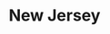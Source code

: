 ---
title: "New Jersey"
hashtag: new-jersey
borders:
  - Atlantic Ocean
  - Delaware
  - New York
  - Pennsylvania
tags:
  - State
  - United States
---